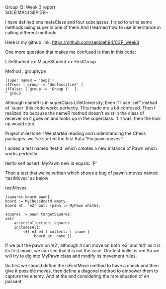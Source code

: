 Group 13: Week 3 report  
SOLEIMANI 	SEPIDEH

I have defined one metaClass and four subclasses. I tried to write some methods using super in one of them.And I learned how to use inheritance in calling different methods.

Here is my github link:
https://github.com/sepideh94/C3P_week3

One more question that makes me confused is that in this code:

LilleStudent >> MiageStudent >> FirstGroup

Method : grouptype
	
	(super nameR = 'Sepi')
	ifTrue: [ group := 'Unclassified' ]
	ifFalse: [ group := 'Group 1'  ].
	^ group 

Although nameR is in superClass LilleUniversity, Even if I use ‘self’ instead of ‘super’ this code works perfectly. This made me a bit confused.
Then I realized it’s because the nameR method doesn’t exist in the class of receiver so it goes on and looks up in the superclass. If it was, then the look up would stop.

Project milestone 1
We started reading and understanding the Chess packages.
we ‘ve started the first Kata “Fix pawn moves!’

I added a test named ‘testId’ which creates a new instance of Pawn which works perfectly.

testId
	self assert: MyPawn new id equals: 'P'

Then a test that we’ve written which shows a bug of pawn’s moves named ‘testMoves’ as below:


testMoves

	|squares board pawn|
	board := MyChessBoard empty.
	board at: 'e2' put: (pawn := MyPawn white).

	squares := pawn targetSquares.
	self
		assertCollection: squares
		includesAll:
			(#( e3 e4 ) collect: [ :name |
				 board at: name ])


If we put the pawn on ‘e2’, although it can move on both ‘e3’ and ‘e4’ as it is its first move, we can see that it is not the case. Our test bullet is red So we will try to dig into MyPawn class and modify its movement rules.

So first we should define the isFirstMove method to have a check and then give it possible moves, then define a diagonal method to empower them to capture the enemy. And at the end considering the rare situation of en passant
